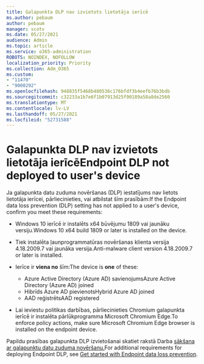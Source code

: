 ```yaml
---
title: Galapunkta DLP nav izvietots lietotāja ierīcē
ms.author: pebaum
author: pebaum
manager: scotv
ms.date: 05/27/2021
audience: Admin
ms.topic: article
ms.service: o365-administration
ROBOTS: NOINDEX, NOFOLLOW
localization_priority: Priority
ms.collection: Adm_O365
ms.custom:
- "11470"
- "9000292"
ms.openlocfilehash: 948835f5468b480536c176bfdf3b4eefb76b3bdb
ms.sourcegitcommit: c32233a1b7e6f1b07913d25f90189a58a8de2560
ms.translationtype: MT
ms.contentlocale: lv-LV
ms.lasthandoff: 05/27/2021
ms.locfileid: "52731588"
---
```

# <a name="endpoint-dlp-not-deployed-to-users-device"></a><span data-ttu-id="bc1e2-102">Galapunkta DLP nav izvietots lietotāja ierīcē</span><span class="sxs-lookup"><span data-stu-id="bc1e2-102">Endpoint DLP not deployed to user's device</span></span>

<span data-ttu-id="bc1e2-103">Ja galapunkta datu zuduma novēršanas (DLP) iestatījums nav lietots lietotāja ierīcei, pārliecinieties, vai atbilstat šīm prasībām:</span><span class="sxs-lookup"><span data-stu-id="bc1e2-103">If the Endpoint data loss prevention (DLP) setting has not applied to a user's device, confirm you meet these requirements:</span></span>

- <span data-ttu-id="bc1e2-104">Windows 10 ierīcē ir instalēts x64 būvējumu 1809 vai jaunāku versiju.</span><span class="sxs-lookup"><span data-stu-id="bc1e2-104">Windows 10 x64 build 1809 or later is installed on the device.</span></span>
- <span data-ttu-id="bc1e2-105">Tiek instalēta ļaunprogrammatūras novēršanas klienta versija 4.18.2009.7 vai jaunāka versija.</span><span class="sxs-lookup"><span data-stu-id="bc1e2-105">Anti-malware client version 4.18.2009.7 or later is installed.</span></span>
- <span data-ttu-id="bc1e2-106">Ierīce ir **viena no** šīm:</span><span class="sxs-lookup"><span data-stu-id="bc1e2-106">The device is **one** of these:</span></span>
    
    - <span data-ttu-id="bc1e2-107">Azure Active Directory (Azure AD) savienojums</span><span class="sxs-lookup"><span data-stu-id="bc1e2-107">Azure Active Directory (Azure AD) joined</span></span>
    - <span data-ttu-id="bc1e2-108">Hibrīds Azure AD pievienots</span><span class="sxs-lookup"><span data-stu-id="bc1e2-108">Hybrid Azure AD joined</span></span>
    - <span data-ttu-id="bc1e2-109">AAD reģistrēts</span><span class="sxs-lookup"><span data-stu-id="bc1e2-109">AAD registered</span></span>

- <span data-ttu-id="bc1e2-110">Lai ieviestu politikas darbības, pārliecinieties Chromium galapunkta ierīcē ir instalēta pārlūkprogramma Microsoft Chromium Edge.</span><span class="sxs-lookup"><span data-stu-id="bc1e2-110">To enforce policy actions, make sure Microsoft Chromium Edge browser is installed on the endpoint device.</span></span>

<span data-ttu-id="bc1e2-111">Papildu prasības galapunkta DLP izvietošanai skatiet rakstā Darba [sākšana ar galapunktu datu zuduma novēršanu.](/microsoft-365/compliance/endpoint-dlp-getting-started#prepare-your-endpoints)</span><span class="sxs-lookup"><span data-stu-id="bc1e2-111">For additional requirements for deploying Endpoint DLP, see [Get started with Endpoint data loss prevention](/microsoft-365/compliance/endpoint-dlp-getting-started#prepare-your-endpoints).</span></span>